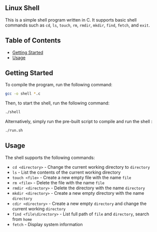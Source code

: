 ## Linux Shell

This is a simple shell program written in C. It supports basic shell commands such as `cd`, `ls`, `touch`, `rm`, `rmdir`, `mkdir`, `find`, `fetch`, and `exit`.

## Table of Contents

- [Getting Started](#getting-started)
- [Usage](#usage)


## Getting Started

To compile the program, run the following command:

```bash
gcc -o shell *.c
```

Then, to start the shell, run the following command:
```bash
./shell
```

Alternatively, simply run the pre-built script to compile and run the shell :

```bash
./run.sh
```

## Usage

The shell supports the following commands:

-   `cd <directory>` - Change the current working directory to `directory`
-   `ls` - List the contents of the current working directory
-   `touch <file>` - Create a new empty file with the name `file`
-   `rm <file>` - Delete the file with the name `file`
-   `rmdir <directory>` - Delete the directory with the name `directory`
-   `mkdir <directory>` - Create a new empty directory with the name `directory`
-   `cdir <directory>` - Create a new empty `directory` and change the current working `directory`
-   `find <file\directory>` - List full path of `file` and `directory`, search from `home`
-   `fetch` - Display system information
